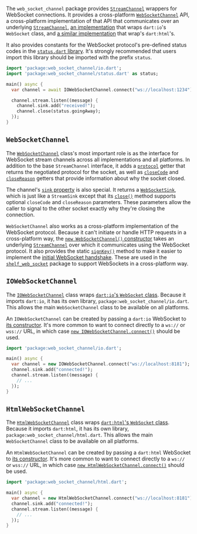 The `web_socket_channel` package provides [`StreamChannel`][stream_channel]
wrappers for WebSocket connections. It provides a cross-platform
[`WebSocketChannel`][WebSocketChannel] API, a cross-platform implementation of
that API that communicates over an underlying [`StreamChannel`][stream_channel],
[an implementation][IOWebSocketChannel] that wraps `dart:io`'s `WebSocket`
class, and [a similar implementation][HtmlWebSocketChannel] that wrap's
`dart:html`'s.

[stream_channel]: https://pub.dartlang.org/packages/stream_channel
[WebSocketChannel]: https://www.dartdocs.org/documentation/web_socket_channel/latest/web_socket_channel/WebSocketChannel-class.html
[IOWebSocketChannel]: https://www.dartdocs.org/documentation/web_socket_channel/latest/io/IOWebSocketChannel-class.html
[HtmlWebSocketChannel]: https://www.dartdocs.org/documentation/web_socket_channel/latest/html/HtmlWebSocketChannel-class.html

It also provides constants for the WebSocket protocol's pre-defined status codes
in the [`status.dart` library][status]. It's strongly recommended that users
import this library should be imported with the prefix `status`.

[status]: https://www.dartdocs.org/documentation/web_socket_channel/latest/status/status-library.html

```dart
import 'package:web_socket_channel/io.dart';
import 'package:web_socket_channel/status.dart' as status;

main() async {
  var channel = await IOWebSocketChannel.connect("ws://localhost:1234");

  channel.stream.listen((message) {
    channel.sink.add("received!");
    channel.close(status.goingAway);
  });
}
```

## `WebSocketChannel`

The [`WebSocketChannel`][WebSocketChannel] class's most important role is as the
interface for WebSocket stream channels across all implementations and all
platforms. In addition to the base `StreamChannel` interface, it adds a
[`protocol`][protocol] getter that returns the negotiated protocol for the
socket, as well as [`closeCode`][closeCode] and [`closeReason`][closeReason]
getters that provide information about why the socket closed.

[protocol]: https://www.dartdocs.org/documentation/web_socket_channel/latest/web_socket_channel/WebSocketChannel/protocol.html
[closeCode]: https://www.dartdocs.org/documentation/web_socket_channel/latest/web_socket_channel/WebSocketChannel/closeCode.html
[closeReason]: https://www.dartdocs.org/documentation/web_socket_channel/latest/web_socket_channel/WebSocketChannel/closeReason.html

The channel's [`sink` property][sink] is also special. It returns a
[`WebSocketSink`][WebSocketSink], which is just like a `StreamSink` except that
its [`close()`][sink.close] method supports optional `closeCode` and
`closeReason` parameters. These parameters allow the caller to signal to the
other socket exactly why they're closing the connection.

[sink]: https://www.dartdocs.org/documentation/web_socket_channel/latest/web_socket_channel/WebSocketChannel/sink.html
[WebSocketSink]: https://www.dartdocs.org/documentation/web_socket_channel/latest/web_socket_channel/WebSocketSink-class.html
[sink.close]: https://www.dartdocs.org/documentation/web_socket_channel/latest/web_socket_channel/WebSocketSink/close.html

`WebSocketChannel` also works as a cross-platform implementation of the
WebSocket protocol. Because it can't initiate or handle HTTP requests in a
cross-platform way, the [`new WebSocketChannel()` constructor][new] takes an
underlying [`StreamChannel`][stream_channel] over which it communicates using
the WebSocket protocol. It also provides the static [`signKey()`][signKey]
method to make it easier to implement the [initial WebSocket handshake][]. These
are used in the [`shelf_web_socket`][shelf_web_socket] package to support
WebSockets in a cross-platform way.

[new]: https://www.dartdocs.org/documentation/web_socket_channel/latest/web_socket_channel/WebSocketChannel/WebSocketChannel.html
[signKey]: https://www.dartdocs.org/documentation/web_socket_channel/latest/web_socket_channel/WebSocketChannel/signKey.html
[initial WebSocket handshake]: https://tools.ietf.org/html/rfc6455#section-4.2.2
[shelf_web_socket]: https://pub.dartlang.org/packages/shelf_web_socket

## `IOWebSocketChannel`

The [`IOWebSocketChannel`][IOWebSocketChannel] class wraps
[`dart:io`'s `WebSocket` class][io.WebSocket]. Because it imports `dart:io`, it
has its own library, `package:web_socket_channel/io.dart`. This allows the main
`WebSocketChannel` class to be available on all platforms.

[io.WebSocket]: https://api.dartlang.org/latest/dart-io/WebSocket-class.html

An `IOWebSocketChannel` can be created by passing a `dart:io` WebSocket to
[its constructor][new IOWebSocketChannel]. It's more common to want to connect
directly to a `ws://` or `wss://` URL, in which case
[`new IOWebSocketChannel.connect()`][IOWebSocketChannel.connect] should be used.

[new IOWebSocketChannel]: https://www.dartdocs.org/documentation/web_socket_channel/latest/io/IOWebSocketChannel/IOWebSocketChannel.html
[IOWebSocketChannel.connect]: https://www.dartdocs.org/documentation/web_socket_channel/latest/io/IOWebSocketChannel/IOWebSocketChannel.connect.html

```dart
import 'package:web_socket_channel/io.dart';

main() async {
  var channel = new IOWebSocketChannel.connect("ws://localhost:8181");
  channel.sink.add("connected!");
  channel.stream.listen((message) {
    // ...
  });
}
```

## `HtmlWebSocketChannel`

The [`HtmlWebSocketChannel`][HtmlWebSocketChannel] class wraps
[`dart:html`'s `WebSocket` class][html.WebSocket]. Because it imports
`dart:html`, it has its own library, `package:web_socket_channel/html.dart`.
This allows the main `WebSocketChannel` class to be available on all platforms.

[html.WebSocket]: https://api.dartlang.org/latest/dart-html/WebSocket-class.html

An `HtmlWebSocketChannel` can be created by passing a `dart:html` WebSocket to
[its constructor][new HtmlWebSocketChannel]. It's more common to want to connect
directly to a `ws://` or `wss://` URL, in which case
[`new HtmlWebSocketChannel.connect()`][HtmlWebSocketChannel.connect] should be used.

[new HtmlWebSocketChannel]: https://www.dartdocs.org/documentation/web_socket_channel/latest/html/HtmlWebSocketChannel/HtmlWebSocketChannel.html
[HtmlWebSocketChannel.connect]: https://www.dartdocs.org/documentation/web_socket_channel/latest/html/HtmlWebSocketChannel/HtmlWebSocketChannel.connect.html

```dart
import 'package:web_socket_channel/html.dart';

main() async {
  var channel = new HtmlWebSocketChannel.connect("ws://localhost:8181");
  channel.sink.add("connected!");
  channel.stream.listen((message) {
    // ...
  });
}
```
